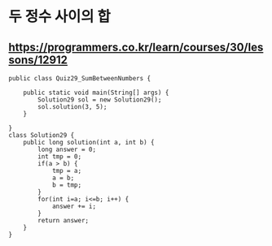 # 두 정수 사이의 합
## https://programmers.co.kr/learn/courses/30/lessons/12912
```
public class Quiz29_SumBetweenNumbers {

	public static void main(String[] args) {
		Solution29 sol = new Solution29();
		sol.solution(3, 5);
	}

}
class Solution29 {
    public long solution(int a, int b) {
        long answer = 0;
        int tmp = 0;
        if(a > b) {
        	tmp = a;
        	a = b;
        	b = tmp;
        }
        for(int i=a; i<=b; i++) {
        	answer += i;
        }
        return answer;
    }
}
```
